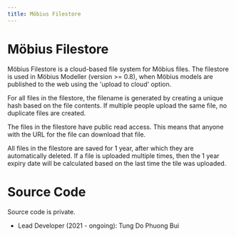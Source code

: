 ```yaml
---
title: Möbius Filestore
---
```

# Möbius Filestore

Möbius Filestore is a cloud-based file system for Möbius files. The filestore is used in Möbius
Modeller (version >= 0.8), when Möbius models are published to the web using the 'upload to cloud'
option.

For all files in the filestore, the filename is generated by creating a unique hash based on the
file contents. If multiple people upload the same file, no duplicate files are created.

The files in the filestore have public read access. This means that anyone with the URL for the
file can download that file. 

All files in the filestore are saved for 1 year, after which they are automatically deleted. If a
file is uploaded multiple times, then the 1 year expiry date will be calculated based on the last
time the tile was uploaded.

# Source Code

Source code is private.

- Lead Developer (2021 - ongoing): Tung Do Phuong Bui




